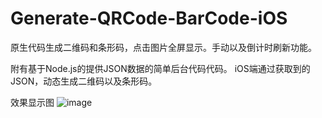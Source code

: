 # Generate-QRCode-BarCode-iOS
原生代码生成二维码和条形码，点击图片全屏显示。手动以及倒计时刷新功能。

附有基于Node.js的提供JSON数据的简单后台代码代码。
iOS端通过获取到的JSON，动态生成二维码以及条形码。

效果显示图
![image](https://github.com/XueSeason/Generate-QRCode-BarCode-iOS/blob/master/demo.gif)
